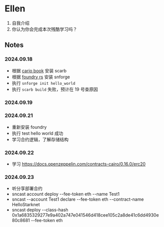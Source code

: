 # Ellen

1. 自我介绍
2. 你认为你会完成本次残酷学习吗？

## Notes

<!-- Content_START -->

### 2024.09.18

- 根据 [cario book](https://book.cairo-lang.org/ch01-01-installation.html) 安装 scarb
- 根据 [foundry rs](https://foundry-rs.github.io/starknet-foundry/getting-started/installation.html) 安装 snforge
- 执行 `snforge init hello_world`
- 执行 `scarb build` 失败，预计在 19 号查原因

### 2024.09.19

### 2024.09.21

- 重新安装 foundry
- 执行 test hello world 成功
- 学习合约逻辑，了解存储结构

### 2024.09.22

- 学习 https://docs.openzeppelin.com/contracts-cairo/0.16.0/erc20

### 2024.09.23

- 听分享部署合约
- sncast account deploy --fee-token eth --name Test1
- sncast --account Test1 declare --fee-token eth --contract-name HelloStarknet
- sncast deploy --class-hash 0x1a6835329277e9a402a747e041546d418cee105c2a8de41c6dd4930e80c8681 --fee-token eth

<!-- Content_END -->
